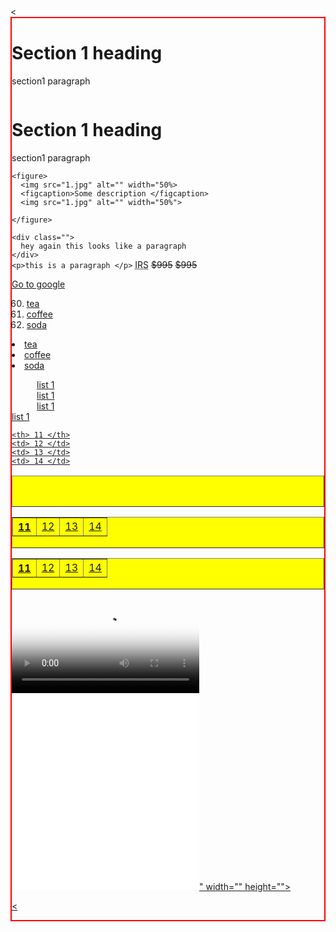 <!DOCTYPE html>
<html lang="en" dir="ltr">
  <head>
    <meta charset="utf-8">
    <title></title>
  </head>
  <body>

  </body>
 <head>
   <meta charset="utf-8"
  <title></title>
</head>
<body>
  <<base href="sedpage.html" target="_blank">
  <div style="border:2px solid red">
  
  <h1> Section 1 heading</h1>
  <p> section1 paragraph </P>
    <img src="" alt=""
    </div>
        <h1> Section 1 heading</h1>
  <p> section1 paragraph </P>
    <img src="" alt=""
  


    <figure>
      <img src="1.jpg" alt="" width="50%>
      <figcaption>Some description </figcaption>
      <img src="1.jpg" alt="" width="50%">

    </figure>

    <div class="">
      hey again this looks like a paragraph
    </div>
    <p>this is a paragraph </p>
</section>
<i></i> <em></em>
<b></b> <strong></strong>
<abbr title="">IRS</abbr>
<del>$995</del> <s> $995</s>

<a href="Https://www.google.com" target="_blank"> Go to google



  <ol start="60"="A">
    <li>tea</li>
    <li>coffee</li>
    <li>soda</li>
  </ol>


  <u1 style="list-style-type:disc;">
    <li>tea</li>
    <li>coffee</li>
    <li>soda</li>
  </ul>




<dl class="">
  <dd>list 1</dd>
  <dd>list 1</dd>
  <dd>list 1</dd>
  <dt>list 1</dt>
</dl>

<table border="1" bgcolor="yellow" width="300"height="50">
  <tr>

    <th> 11 </th>
    <td> 12 </td>
    <td> 13 </td>
    <td> 14 </td>
  </tr>
</table>

<table border="1" bgcolor="yellow" width="300" height="50">
  <tr>
    <th> 11 </<th>
    <td> 12 </td>
    <td> 13 </td>
    <td> 14 </td>
  </tr>
</table>

<table border="1" bgcolor="yellow" width="300" height="50">
  <tr>
    <th> 11 </th>
    <td> 12 </td>
    <td> 13 </td>
    <td> 14 </td>
  </tr>
</table>



<video src="videofile.ogg" autoplay poster="posterimage.jpg">
  
</video>
  
</video>


<!--
  <<iframe src="" width="" height=""></iframe>
-->


<iframe src="<iframe width="560" height="315" src="https://www.youtube.com/embed/FApX-M_DrDc" frameborder="0" allow="accelerometer; autoplay; clipboard-write; encrypted-media; gyroscope; picture-in-picture" allowfullscreen></iframe>" width="" height=""></iframe>



<<audio src="">
  
</audio>

